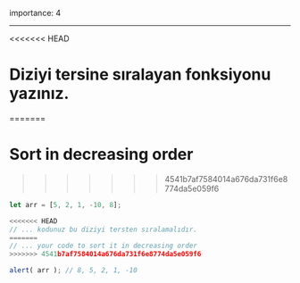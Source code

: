 importance: 4

---

<<<<<<< HEAD
# Diziyi tersine sıralayan fonksiyonu yazınız.
=======
# Sort in decreasing order
>>>>>>> 4541b7af7584014a676da731f6e8774da5e059f6

```js
let arr = [5, 2, 1, -10, 8];

<<<<<<< HEAD
// ... kodunuz bu diziyi tersten sıralamalıdır.
=======
// ... your code to sort it in decreasing order
>>>>>>> 4541b7af7584014a676da731f6e8774da5e059f6

alert( arr ); // 8, 5, 2, 1, -10
```

